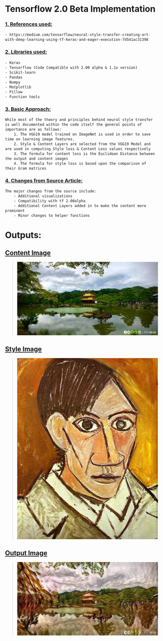 # Tensorflow 2.0 Beta Implementation

### <u>1. References used: </u>
    - https://medium.com/tensorflow/neural-style-transfer-creating-art-with-deep-learning-using-tf-keras-and-eager-execution-7d541ac31398

### <u>2. Libraries used: </u>
    - Keras
    - Tensorflow (Code Compatible with 2.00 alpha & 1.1x version)
    - Scikit-learn
    - Pandas
    - Numpy
    - Matplotlib
    - Pillow
    - Function tools
  
### <u>3. Basic Approach: </u>
    While most of the theory and principles behind neural style transfer is well documented within the code itself the general points of importance are as follows: 
        1. The VGG19 model trained on ImageNet is used in order to save time on learning image features.
        2. Style & Content Layers are selected from the VGG19 Model and are used in computing Style loss & Content Loss values respectively
        3. The formula for content loss is the Euclidean Distance between the output and content images
        4. The formula for style loss is based upon the comparison of their Gram matrices

### <u>4. Changes from Source Article: </u>
    The major changes from the source include:
        - Additional visualizations
        - Compatibility with tf 2.00alpha
        - Additional Content Layers added in to make the content more prominent
        - Minor changes to helper functions

# **Outputs:**

## <u>Content Image</u>
> ![](japanese_garden.jpg)

## <u>Style Image</u>
> ![](picasso_selfportrait.jpg)

## <u>Output Image</u>
> ![](out.jpeg)
